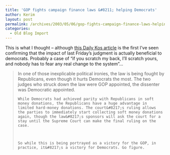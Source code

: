 ```yaml
---
title: 'GOP fights campaign finance laws &#8211; helping Democrats'
author: Kerim
layout: post
permalink: /archives/2003/05/06/gop-fights-campaign-finance-laws-helping-democrats/
categories:
  - Old Blog Import
---
```

This is what I thought &#8211; although <a href="http://www.dailykos.com/archives/002571.html" onclick="_gaq.push(['_trackEvent', 'outbound-article', 'http://www.dailykos.com/archives/002571.html', 'this Daily Kos article']);" >this Daily Kos article</a> is the first I&#8217;ve seen confirming that the impact of last Friday&#8217;s judgment is actually beneficial to democrats. Probably a case of &#8220;if you scratch my back, I&#8217;ll scratch yours, and nobody has to fear any real change to the system&#8221;&#8230;


>   In one of those inexplicable political ironies, the law is being fought by Republicans, even though it hurts Democrats the most. The two judges who struck down the law were GOP appointed, the dissenter was Democratic appointed.  
>   
>   
>     While Democrats had achieved parity with Republicans in soft money donations, the Republicans have a huge advantage in limited hard-money donations. The court&#8217;s ruling allows the parties to immediately start collecting soft money donations again, though the law&#8217;s sponsors will ask the court for a stay until the Supreme Court can make the final ruling on the case.
>   
>   
>   
>     So while this is being portrayed as a victory for the GOP, in practice, it&#8217;s a victory for Democrats. Go figure.
>   


